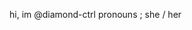  hi, im @diamond-ctrl
pronouns ; she / her

<!---
diamond-ctrl/diamond-ctrl is a ✨ special ✨ repository because its `README.md` (this file) appears on your GitHub profile.
You can click the Preview link to take a look at your changes.
--->
